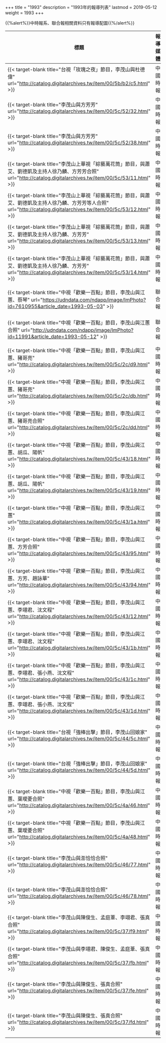 +++
title = "1993"
description = "1993年的報導列表"
lastmod = 2019-05-12
weight = 1993
+++

<style>
table th:nth-of-type(2) {
	width: 200px;
}
table th:nth-of-type(3), th:nth-of-type(4) {
	width: 150px;
}
</style>

{{%alert%}}中時報系、聯合報相關資料只有報導配圖{{%/alert%}}

標題  | 報導媒體  | 日期 | 地區
--------------|-------|------|------ 
{{< target-blank title="台視「玫瑰之夜」節目，李茂山與杜德偉" url="http://catalog.digitalarchives.tw/item/00/5b/b2/c5.html" >}} | 中國時報 | 1993年02月01日 |  台灣
{{< target-blank title="李茂山與方芳芳" url="http://catalog.digitalarchives.tw/item/00/5c/52/32.html" >}} | 中國時報 | 1993年04月01日 |  台灣
{{< target-blank title="李茂山與方芳芳" url="http://catalog.digitalarchives.tw/item/00/5c/52/38.html" >}} | 中國時報 | 1993年04月01日 |  台灣
{{< target-blank title="李茂山上華視「綜藝萬花筒」節目，與蕭艾、劉德凱及主持人徐乃麟、方芳芳合照" url="http://catalog.digitalarchives.tw/item/00/5c/53/11.html" >}} | 中國時報 | 1993年04月01日 |  台灣
{{< target-blank title="李茂山上華視「綜藝萬花筒」節目，與蕭艾、劉德凱及主持人徐乃麟、方芳芳等人合照" url="http://catalog.digitalarchives.tw/item/00/5c/53/12.html" >}} | 中國時報 | 1993年04月01日 |  台灣
{{< target-blank title="李茂山上華視「綜藝萬花筒」節目，與蕭艾、劉德凱及主持人徐乃麟、方芳芳" url="http://catalog.digitalarchives.tw/item/00/5c/53/13.html" >}} | 中國時報 | 1993年04月01日 |  台灣
{{< target-blank title="李茂山上華視「綜藝萬花筒」節目，與蕭艾、劉德凱及主持人徐乃麟、方芳芳" url="http://catalog.digitalarchives.tw/item/00/5c/53/14.html" >}} | 中國時報 | 1993年04月01日 |  台灣
{{< target-blank title="中視「歡樂一百點」節目，李茂山與江蕙、蔡琴" url="https://udndata.com/ndapp/image/ImPhoto?id=7610955&article_date=1993-05-03" >}} | 聯合報 | 1993年05月03日 |  台灣
{{< target-blank title="中視「歡樂一百點」節目，李茂山與江蕙合照" url="http://udndata.com/ndapp/image/ImPhoto?id=11991&article_date=1993-05-12" >}} | 聯合報 | 1993年05月12日 |  台灣
{{< target-blank title="中視「歡樂一百點」節目，李茂山與江蕙、豬哥亮" url="http://catalog.digitalarchives.tw/item/00/5c/2c/d9.html" >}} | 中國時報 | 1993年05月21日 |  台灣
{{< target-blank title="中視「歡樂一百點」節目，李茂山與江蕙、豬哥亮" url="http://catalog.digitalarchives.tw/item/00/5c/2c/db.html" >}} | 中國時報 | 1993年05月21日 |  台灣
{{< target-blank title="中視「歡樂一百點」節目，李茂山與江蕙、豬哥亮合照" url="http://catalog.digitalarchives.tw/item/00/5c/2c/dd.html" >}} | 中國時報 | 1993年05月21日 |  台灣
{{< target-blank title="中視「歡樂一百點」節目，李茂山與江蕙、胡瓜、陽帆" url="http://catalog.digitalarchives.tw/item/00/5c/43/18.html" >}} | 中國時報 | 1993年06月01日 |  台灣
{{< target-blank title="中視「歡樂一百點」節目，李茂山與江蕙、胡瓜、陽帆" url="http://catalog.digitalarchives.tw/item/00/5c/43/19.html" >}} | 中國時報 | 1993年06月01日 |  台灣
{{< target-blank title="中視「歡樂一百點」節目，李茂山與江蕙" url="http://catalog.digitalarchives.tw/item/00/5c/43/1a.html" >}} | 中國時報 | 1993年06月01日 |  台灣
{{< target-blank title="中視「歡樂一百點」節目，李茂山與江蕙、方芳合照" url="http://catalog.digitalarchives.tw/item/00/5c/43/95.html" >}} | 中國時報 | 1993年06月01日 |  台灣
{{< target-blank title="中視「歡樂一百點」節目，李茂山與江蕙、方芳、趙詠華" url="http://catalog.digitalarchives.tw/item/00/5c/43/94.html" >}} | 中國時報 | 1993年06月01日 |  台灣
{{< target-blank title="中視「歡樂一百點」節目，李茂山與江蕙、李翊君、沈文程" url="http://catalog.digitalarchives.tw/item/00/5c/43/12.html" >}} | 中國時報 | 1993年06月01日 |  台灣
{{< target-blank title="中視「歡樂一百點」節目，李茂山與江蕙、李翊君、沈文程" url="http://catalog.digitalarchives.tw/item/00/5c/43/1b.html" >}} | 中國時報 | 1993年06月01日 |  台灣
{{< target-blank title="中視「歡樂一百點」節目，李茂山與江蕙、李翊君、張小燕、沈文程" url="http://catalog.digitalarchives.tw/item/00/5c/43/1c.html" >}} | 中國時報 | 1993年06月01日 |  台灣
{{< target-blank title="中視「歡樂一百點」節目，李茂山與江蕙、李翊君、張小燕、沈文程" url="http://catalog.digitalarchives.tw/item/00/5c/43/1d.html" >}} | 中國時報 | 1993年06月01日 |  台灣
{{< target-blank title="台視「強棒出擊」節目，李茂山回娘家" url="http://catalog.digitalarchives.tw/item/00/5c/44/5c.html" >}} | 中國時報 | 1993年08月01日 |  台灣
{{< target-blank title="台視「強棒出擊」節目，李茂山回娘家" url="http://catalog.digitalarchives.tw/item/00/5c/44/5d.html" >}} | 中國時報 | 1993年08月01日 |  台灣
{{< target-blank title="中視「歡樂一百點」節目，李茂山與江蕙、葉璦菱合照" url="http://catalog.digitalarchives.tw/item/00/5c/4a/46.html" >}} | 中國時報 | 1993年10月01日 |  台灣
{{< target-blank title="中視「歡樂一百點」節目，李茂山與江蕙、葉璦菱合照" url="http://catalog.digitalarchives.tw/item/00/5c/4a/48.html" >}} | 中國時報 | 1993年10月01日 |  台灣
{{< target-blank title="李茂山與澎恰恰合照" url="http://catalog.digitalarchives.tw/item/00/5c/46/77.html" >}} | 中國時報 | 1993年11月01日 |  台灣
{{< target-blank title="李茂山與澎恰恰合照" url="http://catalog.digitalarchives.tw/item/00/5c/46/78.html" >}} | 中國時報 | 1993年11月01日 |  台灣
{{< target-blank title="李茂山與陳俊生、孟庭葦、李翊君、張真合照" url="http://catalog.digitalarchives.tw/item/00/5c/37/f9.html" >}} | 中國時報 | 1993年12月17日 |  台灣
{{< target-blank title="李茂山與李翊君、陳俊生、孟庭葦、張真合照" url="http://catalog.digitalarchives.tw/item/00/5c/37/fb.html" >}} | 中國時報 | 1993年12月17日 |  台灣
{{< target-blank title="李茂山與陳俊生、張真合照" url="http://catalog.digitalarchives.tw/item/00/5c/37/fe.html" >}} | 中國時報 | 1993年12月17日 |  台灣
{{< target-blank title="李茂山與陳俊生、張真合照" url="http://catalog.digitalarchives.tw/item/00/5c/37/fd.html" >}} | 中國時報 | 1993年12月17日 |  台灣